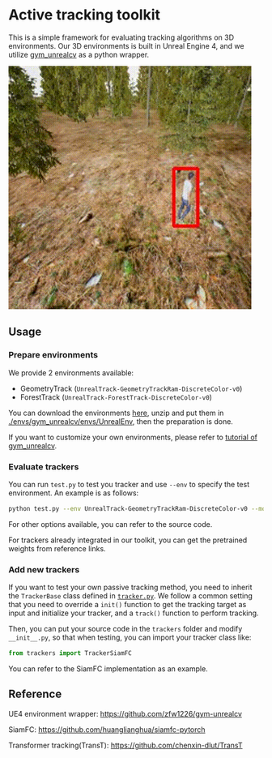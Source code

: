 # Active tracking toolkit

This is a simple framework for evaluating tracking algorithms on 3D environments. Our 3D environments is built in Unreal Engine 4, and we utilize [gym_unrealcv](https://github.com/zfw1226/gym-unrealcv) as a python wrapper.

![](./assets/output3.gif)

## Usage

### Prepare environments

We provide 2 environments available:

+ GeometryTrack (`UnrealTrack-GeometryTrackRam-DiscreteColor-v0`)
+ ForestTrack (`UnrealTrack-ForestTrack-DiscreteColor-v0`)

You can download the environments [here](https://drive.google.com/drive/folders/1jBMiEQP0SkO7ADOVmtqeYgFBkknKZVR8?usp=drive_link), unzip and put them in [./envs/gym_unrealcv/envs/UnrealEnv](./envs/gym_unrealcv/envs/UnrealEnv), then the preparation is done.

If you want to customize your own environments, please refer to [tutorial of gym_unrealcv](https://github.com/zfw1226/gym-unrealcv#customize-an-environment).

### Evaluate trackers

You can run `test.py` to test you tracker and use `--env` to specify the test environment. An example is as follows:

```bash
python test.py --env UnrealTrack-GeometryTrackRam-DiscreteColor-v0 --model_path [your model path]
```

For other options available, you can refer to the source code.

For trackers already integrated in our toolkit, you can get the pretrained weights from reference links.

### Add new trackers

If you want to test your own passive tracking method, you need to inherit the `TrackerBase` class defined in [`tracker.py`](./tracker.py). We follow a common setting that you need to override a `init()` function to get the tracking target as input and initialize your tracker, and a `track()` function to perform tracking.

Then, you can put your source code in the `trackers` folder and modify `__init__.py`, so that when testing, you can import your tracker class like:

```python
from trackers import TrackerSiamFC
```

You can refer to the SiamFC implementation as an example.

## Reference

UE4 environment wrapper: https://github.com/zfw1226/gym-unrealcv

SiamFC: https://github.com/huanglianghua/siamfc-pytorch

Transformer tracking(TransT): https://github.com/chenxin-dlut/TransT